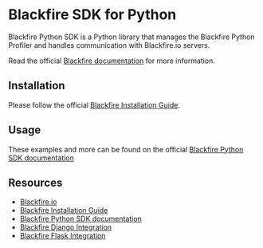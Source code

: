 Blackfire SDK for Python
========================

Blackfire Python SDK is a Python library that manages the Blackfire Python
Profiler and handles communication with Blackfire.io servers.

Read the official [Blackfire documentation](https://blackfire.io/docs/index)
for more information.

Installation
------------

Please follow the official [Blackfire Installation
Guide](https://blackfire.io/docs/up-and-running/installation).

Usage
-----

These examples and more can be found on the official [Blackfire Python SDK
documentation](https://blackfire.io/docs/python/integrations/sdk)


Resources
---------

- [Blackfire.io](https://blackfire.io)
- [Blackfire Installation Guide](https://blackfire.io/docs/up-and-running/installation)
- [Blackfire Python SDK documentation](https://blackfire.io/docs/integrations/python/sdk)
- [Blackfire Django Integration](https://blackfire.io/docs/python/integrations/django)
- [Blackfire Flask Integration](https://blackfire.io/docs/python/integrations/flask)
